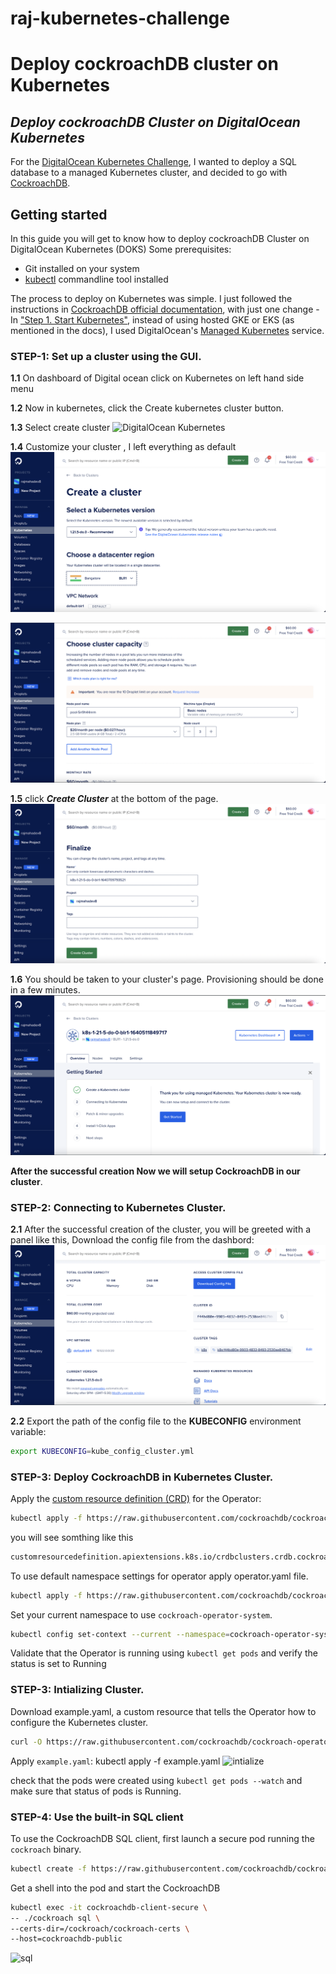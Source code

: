 # raj-kubernetes-challenge

# Deploy cockroachDB cluster on Kubernetes

## _Deploy cockroachDB Cluster on DigitalOcean Kubernetes_




For the [DigitalOcean Kubernetes Challenge](https://www.digitalocean.com/community/pages/kubernetes-challenge), I wanted to deploy a SQL database to a managed Kubernetes cluster, and decided to go with [CockroachDB](https://www.cockroachlabs.com/docs/stable/install-cockroachdb-windows.html).
## Getting started
In this guide you will get to know how to deploy cockroachDB Cluster on DigitalOcean Kubernetes (DOKS)
Some prerequisites:
- Git installed on your system
- [kubectl](https://kubernetes.io/docs/tasks/tools/) commandline tool installed

The process to deploy on Kubernetes was simple. I just followed the instructions in [CockroachDB official documentation](https://www.cockroachlabs.com/docs/v21.2/deploy-cockroachdb-with-kubernetes.html), with just one change - In ["Step 1. Start Kubernetes"](https://www.cockroachlabs.com/docs/v21.2/deploy-cockroachdb-with-kubernetes.html#step-1-start-kubernetes), instead of using hosted GKE or EKS (as mentioned in the docs), I used DigitalOcean's [Managed Kubernetes](https://www.digitalocean.com/products/kubernetes/) service.

### STEP-1: Set up a cluster using the GUI.
**1.1** On dashboard of Digital ocean click on Kubernetes on left hand side menu

**1.2** Now in kubernetes, click the Create kubernetes cluster button.

**1.3** Select create  cluster
![DigitalOcean Kubernetes](images/1.png)

**1.4** Customize your cluster , I left everything as default
![customizing cluster](images/2.png)

![customizing cluster2](images/3.png)

**1.5** click ***Create Cluster*** at the bottom of the page.
![creating cluster](images/4.png)

**1.6** You should be taken to your cluster's page. Provisioning should be done in a few minutes.
![provisioning](images/5.png)

**After the successful creation Now we will setup CockroachDB in our cluster**.

### STEP-2: Connecting to Kubernetes Cluster.
**2.1** After the successful creation of the cluster, you will be greeted with a panel like this, Download the config file from the dashbord:
![configfile](images/6.png)

**2.2** Export the path of the config file to the **KUBECONFIG** environment variable:
```sh
export KUBECONFIG=kube_config_cluster.yml
```
### STEP-3: Deploy CockroachDB in Kubernetes Cluster.
Apply the [custom resource definition (CRD)](https://kubernetes.io/docs/concepts/extend-kubernetes/api-extension/custom-resources/#customresourcedefinitions) for the Operator:


```sh
kubectl apply -f https://raw.githubusercontent.com/cockroachdb/cockroach-operator/v2.4.0/install/crds.yaml
```

you will see somthing like this
```sh
customresourcedefinition.apiextensions.k8s.io/crdbclusters.crdb.cockroachlabs.com created
```

To use default namespace settings for operator apply operator.yaml file.

```sh
kubectl apply -f https://raw.githubusercontent.com/cockroachdb/cockroach-operator/v2.4.0/install/operator.yaml
```

Set your current namespace to use `cockroach-operator-system`. 
```sh
kubectl config set-context --current --namespace=cockroach-operator-system
```

Validate that the Operator is running using `kubectl get pods` and verify the status is set to Running

### STEP-3: Intializing Cluster.
Download example.yaml, a custom resource that tells the Operator how to configure the Kubernetes cluster.

```sh
curl -O https://raw.githubusercontent.com/cockroachdb/cockroach-operator/v2.4.0/examples/example.yaml
```

Apply `example.yaml`:
kubectl apply -f example.yaml
![intialize](https://cdn.discordapp.com/attachments/825650767318220802/925418795093336104/init.png)

check that the pods were created using `kubectl get pods --watch` and make sure that status of pods is Running.

### STEP-4: Use the built-in SQL client
To use the CockroachDB SQL client, first launch a secure pod running the `cockroach` binary.

```sh
kubectl create -f https://raw.githubusercontent.com/cockroachdb/cockroach-operator/master/examples/client-secure-operator.yaml
```

Get a shell into the pod and start the CockroachDB

```sh
kubectl exec -it cockroachdb-client-secure \
-- ./cockroach sql \
--certs-dir=/cockroach/cockroach-certs \
--host=cockroachdb-public
```
![sql](7.png)


